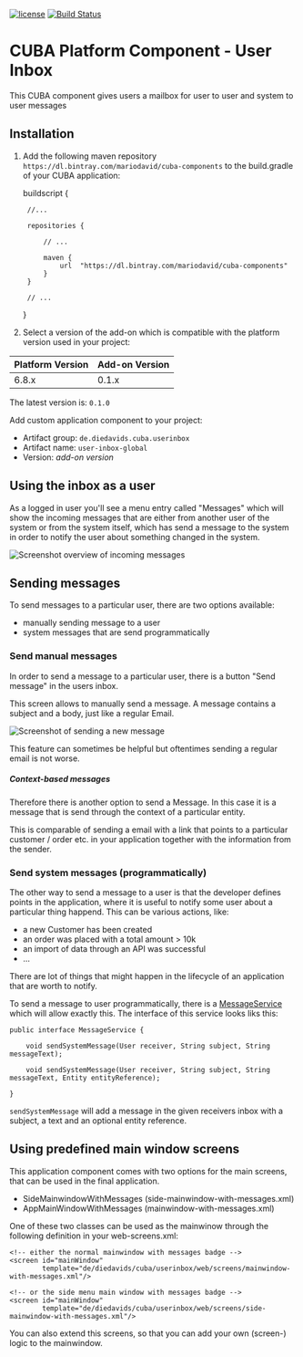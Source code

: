 [![license](https://img.shields.io/badge/license-Apache%20License%202.0-blue.svg?style=flat)](http://www.apache.org/licenses/LICENSE-2.0)
[![Build Status](https://travis-ci.org/mariodavid/cuba-component-user-inbox.svg?branch=master)](https://travis-ci.org/mariodavid/cuba-component-user-inbox)

# CUBA Platform Component - User Inbox

This CUBA component gives users a mailbox for user to user and system to user messages


## Installation

1. Add the following maven repository `https://dl.bintray.com/mariodavid/cuba-components` to the build.gradle of your CUBA application:


    buildscript {
        
        //...
        
        repositories {
        
            // ...
        
            maven {
                url  "https://dl.bintray.com/mariodavid/cuba-components"
            }
        }
        
        // ...
    }

2. Select a version of the add-on which is compatible with the platform version used in your project:

| Platform Version | Add-on Version |
| ---------------- | -------------- |
| 6.8.x            | 0.1.x          |

The latest version is: `0.1.0`

Add custom application component to your project:

* Artifact group: `de.diedavids.cuba.userinbox`
* Artifact name: `user-inbox-global`
* Version: *add-on version*


## Using the inbox as a user

As a logged in user you'll see a menu entry called "Messages" which will show the incoming messages that are either
from another user of the system or from the system itself, which has send a message
to the system in order to notify the user about something changed in the system.

![Screenshot overview of incoming messages](https://github.com/mariodavid/cuba-component-user-inbox/blob/master/img/messages-overview.png)


## Sending messages

To send messages to a particular user, there are two options available:

* manually sending message to a user
* system messages that are send programmatically


### Send manual messages

In order to send a message to a particular user, there is a button "Send message" in the users inbox.

This screen allows to manually send a message. A message contains a subject and a body, just like a regular Email.

![Screenshot of sending a new message](https://github.com/mariodavid/cuba-component-user-inbox/blob/master/img/send-message.png)


This feature can sometimes be helpful but oftentimes sending a regular email is not worse.

##### Context-based messages

Therefore there is another option to send a Message. In this case it is a message that is send through the context of a particular entity.

This is comparable of sending a email with a link that points to a particular customer / order etc. in your application together with the information from the sender.


### Send system messages (programmatically)

The other way to send a message to a user is that the developer defines points in the application, where it is useful to notify some user
about a particular thing happend. This can be various actions, like:

* a new Customer has been created
* an order was placed with a total amount > 10k
* an import of data through an API was successful
* ...

There are lot of things that might happen in the lifecycle of an application that are worth to notify.

To send a message to user programmatically, there is a [MessageService]() which will allow exactly this. The interface of this service
looks liks this:

````
public interface MessageService {

    void sendSystemMessage(User receiver, String subject, String messageText);
    
    void sendSystemMessage(User receiver, String subject, String messageText, Entity entityReference);

}
````

`sendSystemMessage` will add a message in the given receivers inbox with a subject, a text and an optional entity reference.


## Using predefined main window screens

This application component comes with two options for the main screens, that can be used in the final application.
 
* SideMainwindowWithMessages (side-mainwindow-with-messages.xml)
* AppMainWindowWithMessages (mainwindow-with-messages.xml)

One of these two classes can be used as the mainwinow through the following definition in your web-screens.xml:

````    
<!-- either the normal mainwindow with messages badge -->
<screen id="mainWindow"
        template="de/diedavids/cuba/userinbox/web/screens/mainwindow-with-messages.xml"/>

<!-- or the side menu main window with messages badge -->
<screen id="mainWindow"
        template="de/diedavids/cuba/userinbox/web/screens/side-mainwindow-with-messages.xml"/>

````

You can also extend this screens, so that you can add your own (screen-) logic to the mainwindow.
 
 
